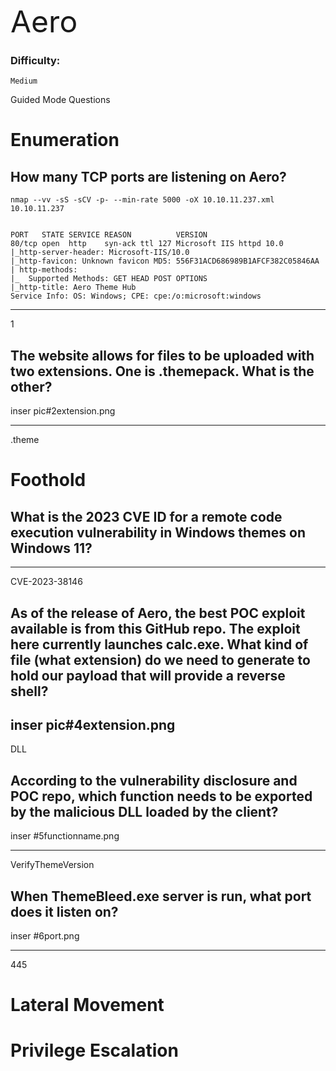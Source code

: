 <font size="10">Aero</font>

### Difficulty:

`Medium`

Guided Mode Questions

# Enumeration

## How many TCP ports are listening on Aero?

```
nmap --vv -sS -sCV -p- --min-rate 5000 -oX 10.10.11.237.xml 10.10.11.237


PORT   STATE SERVICE REASON          VERSION
80/tcp open  http    syn-ack ttl 127 Microsoft IIS httpd 10.0
|_http-server-header: Microsoft-IIS/10.0
|_http-favicon: Unknown favicon MD5: 556F31ACD686989B1AFCF382C05846AA
| http-methods:
|_  Supported Methods: GET HEAD POST OPTIONS
|_http-title: Aero Theme Hub
Service Info: OS: Windows; CPE: cpe:/o:microsoft:windows	
```

---
1

## The website allows for files to be uploaded with two extensions. One is .themepack. What is the other?

inser pic#2extension.png

---
.theme

# Foothold

## What is the 2023 CVE ID for a remote code execution vulnerability in Windows themes on Windows 11?
---
﻿CVE-2023-38146

## As of the release of Aero, the best POC exploit available is from this GitHub repo. The exploit here currently launches calc.exe. What kind of file (what extension) do we need to generate to hold our payload that will provide a reverse shell?

inser pic#4extension.png
---
DLL

## According to the vulnerability disclosure and POC repo, which function needs to be exported by the malicious DLL loaded by the client?

inser #5functionname.png

---
VerifyThemeVersion 

## When ThemeBleed.exe server is run, what port does it listen on?

inser #6port.png

---
445

# Lateral Movement



# Privilege Escalation

